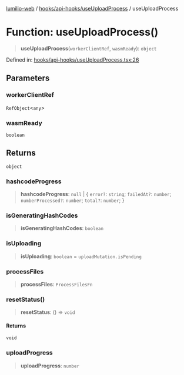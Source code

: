 [lumilio-web](../../../../modules.md) / [hooks/api-hooks/useUploadProcess](../index.md) / useUploadProcess

# Function: useUploadProcess()

> **useUploadProcess**(`workerClientRef`, `wasmReady`): `object`

Defined in: [hooks/api-hooks/useUploadProcess.tsx:26](https://github.com/EdwinZhanCN/Lumilio-Photos/blob/87d62aab38919e216231c72a6e5a6bce24754b5d/web/src/hooks/api-hooks/useUploadProcess.tsx#L26)

## Parameters

### workerClientRef

`RefObject`\<`any`\>

### wasmReady

`boolean`

## Returns

`object`

### hashcodeProgress

> **hashcodeProgress**: `null` \| \{ `error?`: `string`; `failedAt?`: `number`; `numberProcessed?`: `number`; `total?`: `number`; \}

### isGeneratingHashCodes

> **isGeneratingHashCodes**: `boolean`

### isUploading

> **isUploading**: `boolean` = `uploadMutation.isPending`

### processFiles

> **processFiles**: `ProcessFilesFn`

### resetStatus()

> **resetStatus**: () => `void`

#### Returns

`void`

### uploadProgress

> **uploadProgress**: `number`
